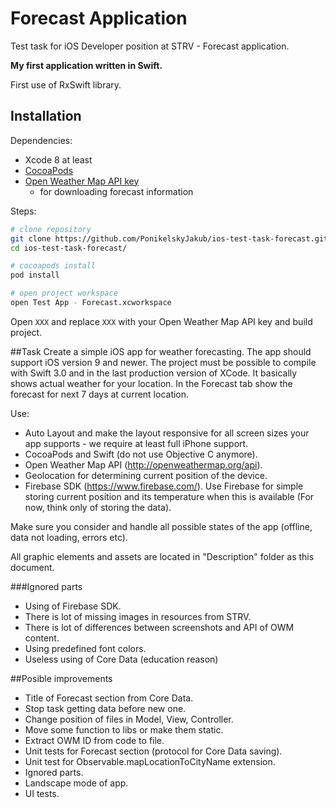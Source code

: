 # Forecast Application
Test task for iOS Developer position at STRV - Forecast application.

<b>My first application written in Swift.</b>

First use of RxSwift library.

## Installation

Dependencies:
 - Xcode 8 at least
 - [CocoaPods](https://cocoapods.org/)
 - [Open Weather Map API key](http://openweathermap.org/)
   - for downloading forecast information

Steps:

```bash
# clone repository
git clone https://github.com/PonikelskyJakub/ios-test-task-forecast.git
cd ios-test-task-forecast/

# cocoapods install
pod install

# open project workspace
open Test App - Forecast.xcworkspace
```

Open `XXX` and replace `XXX` with your Open Weather Map API key and build project.

##Task
Create a simple iOS app for weather forecasting. The app should support iOS version 9 and newer. The project must be possible to compile with Swift 3.0 and in the last production version of XCode. It basically shows actual weather for your location. In the Forecast tab show the forecast for next 7 days at current location.

Use:
- Auto Layout and make the layout responsive for all screen sizes your app supports - we require at least full iPhone support.
- CocoaPods and Swift (do not use Objective C anymore). 
- Open Weather Map API (http://openweathermap.org/api). 
- Geolocation for determining current position of the device. 
- Firebase SDK (https://www.firebase.com/). Use Firebase for simple storing current position and its temperature when this is available (For now, think only of storing the data).

Make sure you consider and handle all possible states of the app (offline, data not loading, errors etc).

All graphic elements and assets are located in "Description" folder as this document.

###Ignored parts
- Using of Firebase SDK.
- There is lot of missing images in resources from STRV.
- There is lot of differences between screenshots and API of OWM content.
- Using predefined font colors.
- Useless using of Core Data (education reason)

##Posible improvements
- Title of Forecast section from Core Data.
- Stop task getting data before new one.
- Change position of files in Model, View, Controller.
- Move some function to libs or make them static.
- Extract OWM ID from code to file.
- Unit tests for Forecast section (protocol for Core Data saving).
- Unit test for Observable.mapLocationToCityName extension.
- Ignored parts.
- Landscape mode of app.
- UI tests.